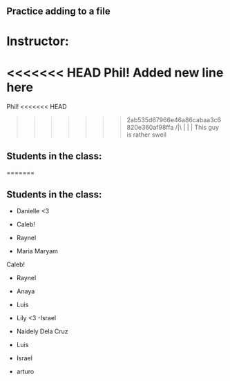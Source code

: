 ## Practice adding to a file

# Instructor:
<<<<<<< HEAD
Phil! Added new line here
=======
Phil!
<<<<<<< HEAD
>>>>>>> 2ab535d67966e46a86cabaa3c6820e360af98ffa
/|\ 
 |
 |
 | This guy is rather swell


## Students in the class:
=======
## Students in the class:

- Danielle <3

- Caleb!

- Raynel



- Maria Maryam



Caleb!

- Raynel

- Anaya

- Luis

- Lily <3
-Israel

- Naidely Dela Cruz

- Luis

- Israel




- arturo

